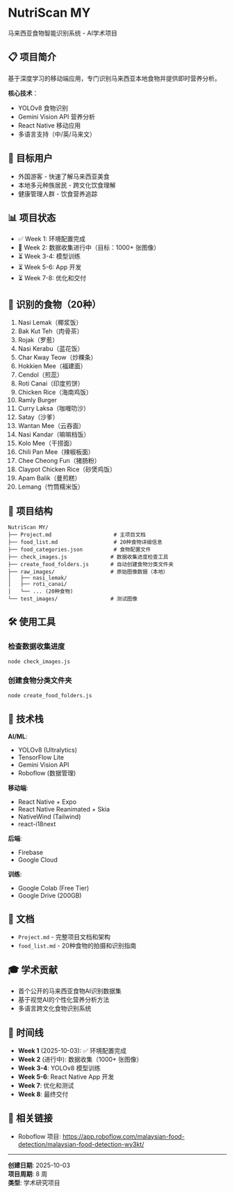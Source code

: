 # NutriScan MY

马来西亚食物智能识别系统 - AI学术项目

## 📋 项目简介

基于深度学习的移动端应用，专门识别马来西亚本地食物并提供即时营养分析。

**核心技术**：
- YOLOv8 食物识别
- Gemini Vision API 营养分析
- React Native 移动应用
- 多语言支持（中/英/马来文）

## 🎯 目标用户

- 外国游客 - 快速了解马来西亚美食
- 本地多元种族居民 - 跨文化饮食理解
- 健康管理人群 - 饮食营养追踪

## 📊 项目状态

- ✅ Week 1: 环境配置完成
- 🔶 Week 2: 数据收集进行中（目标：1000+ 张图像）
- ⏳ Week 3-4: 模型训练
- ⏳ Week 5-6: App 开发
- ⏳ Week 7-8: 优化和交付

## 🍜 识别的食物（20种）

1. Nasi Lemak（椰浆饭）
2. Bak Kut Teh（肉骨茶）
3. Rojak（罗惹）
4. Nasi Kerabu（蓝花饭）
5. Char Kway Teow（炒粿条）
6. Hokkien Mee（福建面）
7. Cendol（煎蕊）
8. Roti Canai（印度煎饼）
9. Chicken Rice（海南鸡饭）
10. Ramly Burger
11. Curry Laksa（咖喱叻沙）
12. Satay（沙爹）
13. Wantan Mee（云吞面）
14. Nasi Kandar（嘛嘛档饭）
15. Kolo Mee（干捞面）
16. Chili Pan Mee（辣椒板面）
17. Chee Cheong Fun（猪肠粉）
18. Claypot Chicken Rice（砂煲鸡饭）
19. Apam Balik（曼煎糕）
20. Lemang（竹筒糯米饭）

## 📁 项目结构

```
NutriScan MY/
├── Project.md                    # 主项目文档
├── food_list.md                  # 20种食物详细信息
├── food_categories.json          # 食物配置文件
├── check_images.js              # 数据收集进度检查工具
├── create_food_folders.js       # 自动创建食物分类文件夹
├── raw_images/                  # 原始图像数据（本地）
│   ├── nasi_lemak/
│   ├── roti_canai/
│   └── ... (20种食物)
└── test_images/                 # 测试图像
```

## 🛠️ 使用工具

### 检查数据收集进度
```bash
node check_images.js
```

### 创建食物分类文件夹
```bash
node create_food_folders.js
```

## 🔧 技术栈

**AI/ML**:
- YOLOv8 (Ultralytics)
- TensorFlow Lite
- Gemini Vision API
- Roboflow (数据管理)

**移动端**:
- React Native + Expo
- React Native Reanimated + Skia
- NativeWind (Tailwind)
- react-i18next

**后端**:
- Firebase
- Google Cloud

**训练**:
- Google Colab (Free Tier)
- Google Drive (200GB)

## 📖 文档

- `Project.md` - 完整项目文档和架构
- `food_list.md` - 20种食物的拍摄和识别指南

## 🎓 学术贡献

- 首个公开的马来西亚食物AI识别数据集
- 基于视觉AI的个性化营养分析方法
- 多语言跨文化食物识别系统

## 📅 时间线

- **Week 1** (2025-10-03): ✅ 环境配置完成
- **Week 2** (进行中): 数据收集（1000+ 张图像）
- **Week 3-4**: YOLOv8 模型训练
- **Week 5-6**: React Native App 开发
- **Week 7**: 优化和测试
- **Week 8**: 最终交付

## 🔗 相关链接

- Roboflow 项目: https://app.roboflow.com/malaysian-food-detection/malaysian-food-detection-wy3kt/

---

**创建日期**: 2025-10-03  
**项目周期**: 8 周  
**类型**: 学术研究项目

